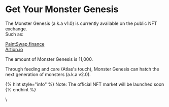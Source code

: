 # Get Your Monster Genesis

The Monster Genesis (a.k.a v1.0) is currently available on the public NFT exchange.\
Such as:

[PaintSwap.finance](https://paintswap.finance/marketplace/collections/0x2d2f7462197d4cfeb6491e254a16d3fb2d2030ee)\
[Artion.io](https://artion.io/explore)

The amount of Monster Genesis is 11,000.

Through feeding and care (Atlas's touch), Monster Genesis can hatch the next generation of monsters (a.k.a v2.0).

{% hint style="info" %}
Note: The official NFT market will be launched soon
{% endhint %}

\
